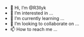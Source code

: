 - 👋 Hi, I’m @R3llyk
- 👀 I’m interested in ...
- 🌱 I’m currently learning ...
- 💞️ I’m looking to collaborate on ...
- 📫 How to reach me ...

<!---
R3llyk/R3llyk is a ✨ special ✨ repository because its `README.md` (this file) appears on your GitHub profile.
You can click the Preview link to take a look at your changes.
--->
